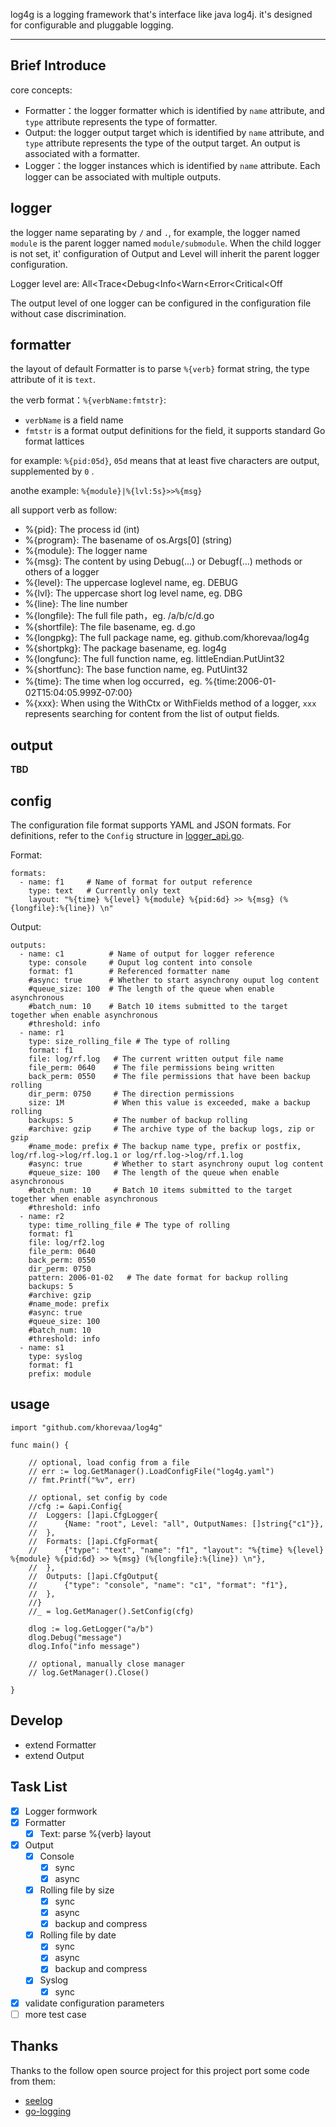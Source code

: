 log4g is a logging framework that's interface like java log4j. it's designed for configurable and pluggable logging.

--------

## Brief Introduce

core concepts:

 - Formatter：the logger formatter which is identified by `name` attribute, and `type` attribute represents the type of formatter.
 - Output: the logger output target which is identified by `name` attribute, and `type` attribute represents the type of the output target. An output is associated with a formatter.
 - Logger：the logger instances which is identified by `name` attribute. Each logger can be associated with multiple outputs.

## logger

the logger name separating by `/` and `.`, for example, the logger named `module` is the parent logger named `module/submodule`. When the child logger is not set, it' configuration of Output and Level will inherit the parent logger configuration.

Logger level are: All<Trace<Debug<Info<Warn<Error<Critical<Off

The output level of one logger can be configured in the configuration file without case discrimination.

## formatter

the layout of default Formatter is to parse `%{verb}` format string, the type attribute of it is `text`.

the verb format：`%{verbName:fmtstr}`:
 - `verbName` is a field name 
 - `fmtstr` is a format output definitions for the field, it supports standard Go format lattices

for example: `%{pid:05d}`, `05d` means that at least five characters are output, supplemented by `0` . 

anothe example: `%{module}|%{lvl:5s}>>%{msg}`
 
all support verb as follow: 

 - %{pid}: The process id (int)
 - %{program}: The basename of os.Args[0] (string)
 - %{module}: The logger name
 - %{msg}: The content by using Debug(...) or Debugf(...) methods or others of a logger
 - %{level}: The uppercase loglevel name, eg. DEBUG
 - %{lvl}: The uppercase short log level name, eg. DBG
 - %{line}: The line number
 - %{longfile}: The full file path，eg. /a/b/c/d.go
 - %{shortfile}: The file basename, eg. d.go
 - %{longpkg}: The full package name, eg. github.com/khorevaa/log4g
 - %{shortpkg}: The package basename, eg. log4g
 - %{longfunc}: The full function name, eg. littleEndian.PutUint32
 - %{shortfunc}: The base function name, eg. PutUint32
 - %{time}: The time when log occurred，eg. %{time:2006-01-02T15:04:05.999Z-07:00}
 - %{xxx}: When using the WithCtx or WithFields method of a logger, `xxx` represents searching for content from the list of output fields.

## output

 **TBD**

## config

The configuration file format supports YAML and JSON formats. For definitions, refer to the `Config` structure in [logger_api.go](api/logger_api.go).

Format:

```
formats:
  - name: f1     # Name of format for output reference
    type: text   # Currently only text
    layout: "%{time} %{level} %{module} %{pid:6d} >> %{msg} (%{longfile}:%{line}) \n"
```

Output:

```
outputs:
  - name: c1          # Name of output for logger reference
    type: console     # Ouput log content into console
    format: f1        # Referenced formatter name
    #async: true      # Whether to start asynchrony ouput log content
    #queue_size: 100  # The length of the queue when enable asynchronous
    #batch_num: 10    # Batch 10 items submitted to the target together when enable asynchronous
    #threshold: info
  - name: r1
    type: size_rolling_file # The type of rolling 
    format: f1
    file: log/rf.log   # The current written output file name
    file_perm: 0640    # The file permissions being written
    back_perm: 0550    # The file permissions that have been backup rolling
    dir_perm: 0750     # The direction permissions
    size: 1M           # When this value is exceeded, make a backup rolling
    backups: 5         # The number of backup rolling
    #archive: gzip     # The archive type of the backup logs, zip or gzip
    #name_mode: prefix # The backup name type, prefix or postfix, log/rf.log->log/rf.log.1 or log/rf.log->log/rf.1.log
    #async: true       # Whether to start asynchrony ouput log content
    #queue_size: 100   # The length of the queue when enable asynchronous
    #batch_num: 10     # Batch 10 items submitted to the target together when enable asynchronous
    #threshold: info
  - name: r2
    type: time_rolling_file # The type of rolling
    format: f1
    file: log/rf2.log
    file_perm: 0640
    back_perm: 0550
    dir_perm: 0750
    pattern: 2006-01-02   # The date format for backup rolling
    backups: 5
    #archive: gzip
    #name_mode: prefix
    #async: true
    #queue_size: 100
    #batch_num: 10
    #threshold: info
  - name: s1
    type: syslog
    format: f1
    prefix: module
```


## usage

```
import "github.com/khorevaa/log4g"

func main() {

	// optional, load config from a file
	// err := log.GetManager().LoadConfigFile("log4g.yaml")
	// fmt.Printf("%v", err)

	// optional, set config by code
	//cfg := &api.Config{
	//	Loggers: []api.CfgLogger{
	//		{Name: "root", Level: "all", OutputNames: []string{"c1"}},
	//	},
	//	Formats: []api.CfgFormat{
	//		{"type": "text", "name": "f1", "layout": "%{time} %{level} %{module} %{pid:6d} >> %{msg} (%{longfile}:%{line}) \n"},
	//	},
	//	Outputs: []api.CfgOutput{
	//		{"type": "console", "name": "c1", "format": "f1"},
	//	},
	//}
	//_ = log.GetManager().SetConfig(cfg)

	dlog := log.GetLogger("a/b")
	dlog.Debug("message")
	dlog.Info("info message")

	// optional, manually close manager
	// log.GetManager().Close()

}
```

## Develop

 - extend Formatter
 - extend Output

## Task List

- [x] Logger formwork
- [x] Formatter
  - [x] Text: parse %{verb} layout
- [x] Output
  - [x] Console
     - [x] sync
     - [x] async
  - [x] Rolling file by size
     - [x] sync
     - [x] async
     - [x] backup and compress
  - [x] Rolling file by date
     - [x] sync
     - [x] async
     - [x] backup and compress
  - [x] Syslog
     - [x] sync
- [x] validate configuration parameters
- [ ] more test case

## Thanks

Thanks to the follow open source project for this project port some code from them:

 - [seelog](https://github.com/cihub/seelog)
 - [go-logging](https://github.com/op/go-logging)